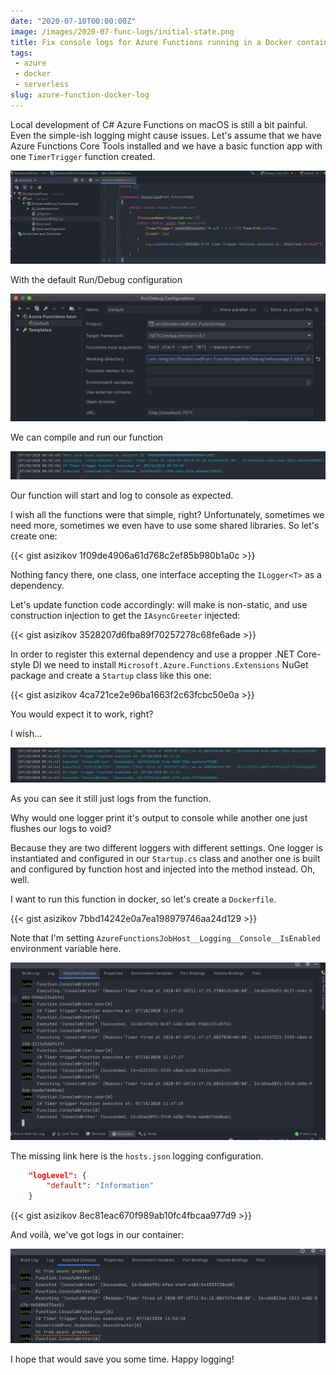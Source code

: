 ```yaml
---
date: "2020-07-10T00:00:00Z"
image: /images/2020-07-func-logs/initial-state.png
title: Fix console logs for Azure Functions running in a Docker container
tags: 
 - azure
 - docker
 - serverless
slug: azure-function-docker-log  
---
```


Local development of C# Azure Functions on macOS is still a bit painful. 
Even the simple-ish logging might cause issues. Let's assume that we have Azure Functions Core Tools installed and we have a basic function app with one `TimerTrigger` function created.

![Azure Functions app in Rider](/images/2020-07-func-logs/initial-state.png)

With the default Run/Debug configuration

![Run configuration](/images/2020-07-func-logs/default-config.png)

We can compile and run our function

![Azure Functions Log](/images/2020-07-func-logs/log-console.png)

Our function will start and log to console as expected.

I wish all the functions were that simple, right? Unfortunately, sometimes we need more, sometimes we even have to use some shared libraries. So let's create one: 

{{< gist asizikov 1f09de4906a61d768c2ef85b980b1a0c >}}

Nothing fancy there, one class, one interface accepting the `ILogger<T>` as a dependency.

Let's update function code accordingly: will make is non-static, and use construction injection to get the `IAsyncGreeter` injected:

{{< gist asizikov 3528207d6fba89f70257278c68fe6ade >}}

In order to register this external dependency and use a propper .NET Core-style DI we need to install `Microsoft.Azure.Functions.Extensions` NuGet package and create a `Startup` class like this one: 

{{< gist asizikov 4ca721ce2e96ba1663f2c63fcbc50e0a >}}

You would expect it to work, right?

I wish...

![Just the main app is logging](/images/2020-07-func-logs/func-logs.png)

As you can see it still just logs from the function.

Why would one logger print it's output to console while another one just flushes our logs to void?

Because they are two different loggers with different settings. One logger is instantiated and configured in our `Startup.cs` class and another one is built and configured by function host and injected into the method instead. Oh, well.

I want to run this function in docker, so let's create a `Dockerfile`.

{{< gist asizikov 7bbd14242e0a7ea198979746aa24d129 >}}

Note that I'm setting `AzureFunctionsJobHost__Logging__Console__IsEnabled` environment variable here.

![Just the main app is logging](/images/2020-07-func-logs/docker-log.png)

The missing link here is the `hosts.json` logging configuration.

```json
    "logLevel": {
        "default": "Information"
    }
```
{{< gist asizikov 8ec81eac670f989ab10fc4fbcaa977d9 >}}

And voilà, we've got logs in our container: 

![Logs in a docker container](/images/2020-07-func-logs/docker-fixed.png)

I hope that would save you some time. Happy logging!

